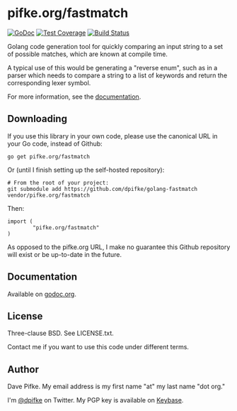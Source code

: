 # pifke.org/fastmatch

[![GoDoc](https://godoc.org/pifke.org/fastmatch?status.svg)](https://godoc.org/pifke.org/fastmatch)
[![Test Coverage](https://coveralls.io/repos/github/dpifke/golang-fastmatch/badge.svg)](https://coveralls.io/github/dpifke/golang-fastmatch)
[![Build Status](https://drone.io/github.com/dpifke/golang-fastmatch/status.png)](https://drone.io/github.com/dpifke/golang-fastmatch/latest)

Golang code generation tool for quickly comparing an input string to a set of
possible matches, which are known at compile time.

A typical use of this would be generating a "reverse enum", such as in a
parser which needs to compare a string to a list of keywords and return the
corresponding lexer symbol.

For more information, see the
[documentation](https://godoc.org/pifke.org/fastmatch).

## Downloading

If you use this library in your own code, please use the canonical URL in your
Go code, instead of Github:

```
go get pifke.org/fastmatch
```

Or (until I finish setting up the self-hosted repository):

```
# From the root of your project:
git submodule add https://github.com/dpifke/golang-fastmatch vendor/pifke.org/fastmatch
```

Then:

```
import (
        "pifke.org/fastmatch"
)
```

As opposed to the pifke.org URL, I make no guarantee this Github repository
will exist or be up-to-date in the future.

## Documentation

Available on [godoc.org](https://godoc.org/pifke.org/fastmatch).

## License

Three-clause BSD.  See LICENSE.txt.

Contact me if you want to use this code under different terms.

## Author

Dave Pifke.  My email address is my first name "at" my last name "dot org."

I'm [@dpifke](https://twitter.com/dpifke) on Twitter.  My PGP key
is available on [Keybase](https://keybase.io/dpifke).
